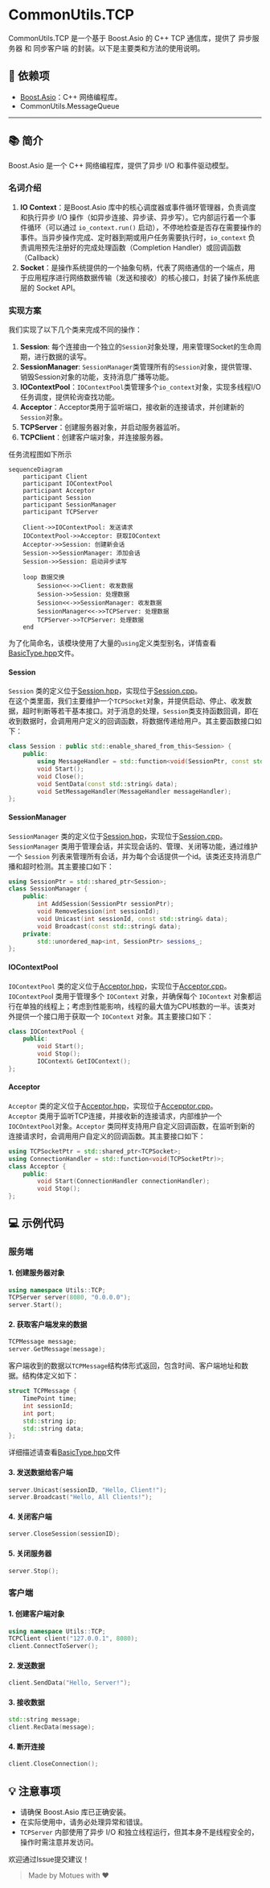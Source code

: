 # CommonUtils.TCP

CommonUtils.TCP 是一个基于 Boost.Asio 的 C++ TCP 通信库，提供了 异步服务器 和 同步客户端 的封装。以下是主要类和方法的使用说明。


## 🔧 依赖项

- [Boost.Asio](https://www.boost.org/doc/libs/1_78_0/doc/html/boost_asio.html)：C++ 网络编程库。
- CommonUtils.MessageQueue

---

## 📚 简介

Boost.Asio 是一个 C++ 网络编程库，提供了异步 I/O 和事件驱动模型。

### 名词介绍
1. **IO Context**：是Boost.Asio 库中的‌核心调度器‌或‌事件循环管理器，负责调度和执行异步 I/O 操作（如异步连接、异步读、异步写）。它内部运行着一个‌事件循环‌（可以通过 `io_context.run()` 启动），不停地检查是否存在需要操作的事件。当异步操作完成、定时器到期或用户任务需要执行时，`io_context` 负责调用预先注册好的‌完成处理函数‌（Completion Handler）或回调函数（Callback）
2. **Socket**：是操作系统提供的一个‌抽象句柄‌，代表了网络通信的一个端点，用于应用程序进行网络数据传输（发送和接收）的‌核心接口，封装了操作系统底层的 Socket API。



### 实现方案
我们实现了以下几个类来完成不同的操作：
1. **Session**: 每个连接由一个独立的`Session`对象处理，用来管理Socket的生命周期，进行数据的读写。
2. **SessionManager**: `SessionManager`类管理所有的`Session`对象，提供管理、销毁Session对象的功能，支持消息广播等功能。
3. **IOContextPool**：`IOContextPool`类管理多个`io_context`对象，实现多线程I/O任务调度，提供轮询查找功能。
4. **Acceptor**：Acceptor类用于监听端口，接收新的连接请求，并创建新的`Session`对象。
5. **TCPServer**：创建服务器对象，并启动服务器监听。
6. **TCPClient**：创建客户端对象，并连接服务器。

任务流程图如下所示
```mermaid
sequenceDiagram
    participant Client
    participant IOContextPool
    participant Acceptor
    participant Session
    participant SessionManager
    participant TCPServer
    
    Client->>IOContextPool: 发送请求
    IOContextPool->>Acceptor: 获取IOContext
    Acceptor->>Session: 创建新会话
    Session->>SessionManager: 添加会话
    Session->>Session: 启动异步读写

    loop 数据交换
        Session<<->>Client: 收发数据
        Session->>Session: 处理数据
        Session<<->>SessionManager: 收发数据
        SessionManager<<->>TCPServer: 处理数据
        TCPServer->>TCPServer: 处理数据
    end
```

为了化简命名，该模块使用了大量的`using`定义类型别名，详情查看[BasicType.hpp](./include/Utils/TCP/BasicType.hpp)文件。

#### Session
`Session` 类的定义位于[Session.hpp](./include/Utils/TCP/Session.hpp)，实现位于[Session.cpp](./src/Session.cpp)。  
在这个类里面，我们主要维护一个`TCPSocket`对象，并提供启动、停止、收发数据，超时判断等若干基本接口。对于消息的处理，`Session`类支持函数回调，即在收到数据时，会调用用户定义的回调函数，将数据传递给用户。其主要函数接口如下：
```cpp
class Session : public std::enable_shared_from_this<Session> {
    public:
        using MessageHandler = std::function<void(SessionPtr, const std::string&)>;
        void Start();
        void Close();
        void SentData(const std::string& data);
        void SetMessageHandler(MessageHandler messageHandler);
};
```

#### SessionManager
`SessionManager` 类的定义位于[Session.hpp](./include/Utils/TCP/Session.hpp)，实现位于[Session.cpp](./src/Session.cpp)。  
`SessionManager` 类用于管理会话，并实现会话的、管理、关闭等功能，通过维护一个 `Session` 列表来管理所有会话，并为每个会话提供一个id。该类还支持消息广播和超时检测。其主要接口如下：
```cpp
using SessionPtr = std::shared_ptr<Session>;
class SessionManager {
    public:
        int AddSession(SessionPtr sessionPtr);
        void RemoveSession(int sessionId);
        void Unicast(int sessionId, const std::string& data);
        void Broadcast(const std::string& data);
    private:
        std::unordered_map<int, SessionPtr> sessions_;
};
```

#### IOContextPool
`IOContextPool` 类的定义位于[Acceptor.hpp](./include/Utils/TCP/Acceptor.hpp)，实现位于[Acceptor.cpp](./src/Acceptor.cpp)。    
`IOContextPoo`l 类用于管理多个 `IOContext` 对象，并确保每个 `IOContext` 对象都运行在单独的线程上；考虑到性能影响，线程的最大值为CPU核数的一半。该类对外提供一个接口用于获取一个 `IOContext` 对象。其主要接口如下：
```cpp
class IOContextPool {
    public:
        void Start();
        void Stop();
        IOContext& GetIOContext();
};
```

#### Acceptor
`Acceptor` 类的定义位于[Acceptor.hpp](./include/Utils/TCP/Acceptor.hpp)，实现位于[Accepptor.cpp](./src/Acceptor.cpp)。  
`Acceptor` 类用于监听TCP连接，并接收新的连接请求，内部维护一个`IOCOntextPool`对象。`Acceptor` 类同样支持用户自定义回调函数，在监听到新的连接请求时，会调用用户自定义的回调函数。其主要接口如下：
```cpp
using TCPSocketPtr = std::shared_ptr<TCPSocket>;
using ConnectionHandler = std::function<void(TCPSocketPtr)>;
class Acceptor {
    public:
        void Start(ConnectionHandler connectionHandler);
        void Stop();
};
```

## 💻 示例代码

### 服务端

#### 1. 创建服务器对象
```cpp
using namespace Utils::TCP;
TCPServer server(8080, "0.0.0.0");
server.Start();
```

#### 2. 获取客户端发来的数据
```cpp
TCPMessage message;
server.GetMessage(message);
```
客户端收到的数据以`TCPMessage`结构体形式返回，包含时间、客户端地址和数据。结构体定义如下：
```c++
struct TCPMessage {
    TimePoint time;
    int sessionId;
    int port;
    std::string ip;
    std::string data;
};
```
详细描述请查看[BasicType.hpp](./include/Utils/TCP/BasicType.hpp)文件

#### 3. 发送数据给客户端
```cpp
server.Unicast(sessionID, "Hello, Client!");
server.Broadcast("Hello, All Clients!");
```

#### 4. 关闭客户端
```cpp
server.CloseSession(sessionID);
```

#### 5. 关闭服务器
```cpp
server.Stop();
```

### 客户端
####  1. 创建客户端对象
```cpp
using namespace Utils::TCP;
TCPClient client("127.0.0.1", 8080);
client.ConnectToServer();
```

#### 2. 发送数据
```cpp
client.SendData("Hello, Server!");
```

####  3. 接收数据
```cpp
std::string message;
client.RecData(message);
```

#### 4. 断开连接
```cpp
client.CloseConnection();
```


## 💡 注意事项
* 请确保 Boost.Asio 库已正确安装。
* 在实际使用中，请务必处理异常和错误。
* `TCPServer` 内部使用了异步 I/O 和独立线程运行，但其本身不是线程安全的，操作时需注意并发访问。

欢迎通过Issue提交建议！
> Made by Motues with ❤️
